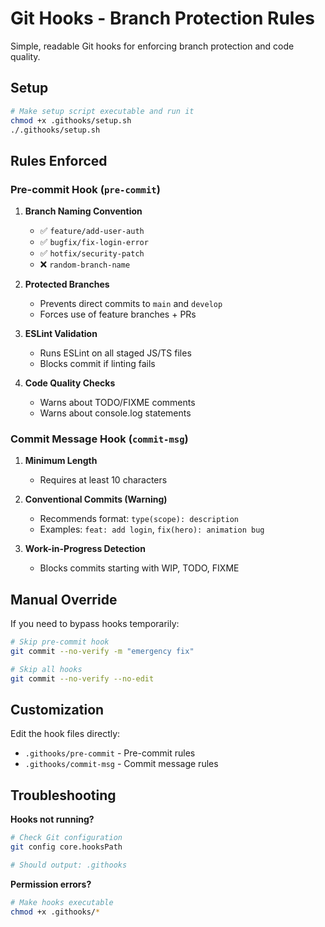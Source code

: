 # Git Hooks - Branch Protection Rules

Simple, readable Git hooks for enforcing branch protection and code quality.

## Setup

```bash
# Make setup script executable and run it
chmod +x .githooks/setup.sh
./.githooks/setup.sh
```

## Rules Enforced

### Pre-commit Hook (`pre-commit`)

1. **Branch Naming Convention**
   - ✅ `feature/add-user-auth`
   - ✅ `bugfix/fix-login-error` 
   - ✅ `hotfix/security-patch`
   - ❌ `random-branch-name`

2. **Protected Branches**
   - Prevents direct commits to `main` and `develop`
   - Forces use of feature branches + PRs

3. **ESLint Validation**
   - Runs ESLint on all staged JS/TS files
   - Blocks commit if linting fails

4. **Code Quality Checks**
   - Warns about TODO/FIXME comments
   - Warns about console.log statements

### Commit Message Hook (`commit-msg`)

1. **Minimum Length**
   - Requires at least 10 characters

2. **Conventional Commits (Warning)**
   - Recommends format: `type(scope): description`
   - Examples: `feat: add login`, `fix(hero): animation bug`

3. **Work-in-Progress Detection**
   - Blocks commits starting with WIP, TODO, FIXME

## Manual Override

If you need to bypass hooks temporarily:

```bash
# Skip pre-commit hook
git commit --no-verify -m "emergency fix"

# Skip all hooks
git commit --no-verify --no-edit
```

## Customization

Edit the hook files directly:
- `.githooks/pre-commit` - Pre-commit rules
- `.githooks/commit-msg` - Commit message rules

## Troubleshooting

**Hooks not running?**
```bash
# Check Git configuration
git config core.hooksPath

# Should output: .githooks
```

**Permission errors?**
```bash
# Make hooks executable
chmod +x .githooks/*
```
